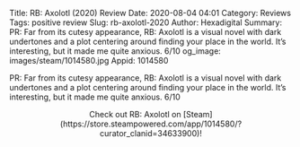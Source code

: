Title: RB: Axolotl (2020) Review
Date: 2020-08-04 04:01
Category: Reviews
Tags: positive review
Slug: rb-axolotl-2020
Author: Hexadigital
Summary: PR: Far from its cutesy appearance, RB: Axolotl is a visual novel with dark undertones and a plot centering around finding your place in the world. It’s interesting, but it made me quite anxious. 6/10
og_image: images/steam/1014580.jpg
Appid: 1014580

PR: Far from its cutesy appearance, RB: Axolotl is a visual novel with dark undertones and a plot centering around finding your place in the world. It’s interesting, but it made me quite anxious. 6/10

<center>Check out RB: Axolotl on [Steam](https://store.steampowered.com/app/1014580/?curator_clanid=34633900)!</center>
